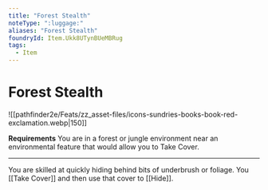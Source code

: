 ```yaml
---
title: "Forest Stealth"
noteType: ":luggage:"
aliases: "Forest Stealth"
foundryId: Item.Ukk8UTynBUeMBRug
tags:
  - Item
---
```


# Forest Stealth
![[pathfinder2e/Feats/zz_asset-files/icons-sundries-books-book-red-exclamation.webp|150]]

**Requirements** You are in a forest or jungle environment near an environmental feature that would allow you to Take Cover.

* * *

You are skilled at quickly hiding behind bits of underbrush or foliage. You [[Take Cover]] and then use that cover to [[Hide]].
